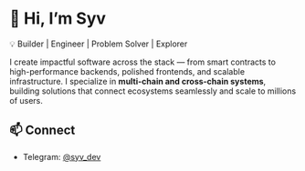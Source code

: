 # 👋 Hi, I’m Syv

💡 Builder | Engineer | Problem Solver | Explorer  

I create impactful software across the stack — from smart contracts to high-performance backends, polished frontends, and scalable infrastructure. I specialize in **multi-chain and cross-chain systems**, building solutions that connect ecosystems seamlessly and scale to millions of users.  

## 📫 Connect
- Telegram: [@syv_dev](https://t.me/syv_dev)  

